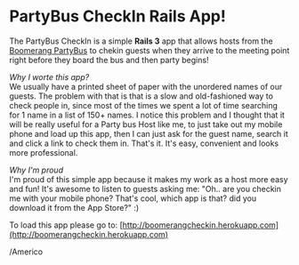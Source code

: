 # PartyBus CheckIn Rails App!

The PartyBus CheckIn is a simple **Rails 3** app that allows hosts from the [Boomerang PartyBus](http://ridetheboomerang.com/ "Boomerang Party bus") to chekin guests when they arrive to the meeting point right before they board the bus and then party begins!

*Why I worte this app?*  
We usually have a printed sheet of paper with the unordered names of our guests. The problem with that is that is a slow and old-fashioned way to check people in, since most of the times we spent a lot of time searching for 1 name in a list of 150+ names. I notice this problem and I thought that it will be really useful for a Party bus Host like me, to just take out my mobile phone and load up this app, then I can just ask for the guest name, search it and click a link to check them in. That's it. It's easy, convenient and looks more professional.  


*Why I'm proud*  
I'm proud of this simple app because it makes my work as a host more easy and fun! It's awesome to listen to guests asking me: "Oh.. are you checkin me with your mobile phone? That's cool, which app is that? did you download it from the App Store?" :)

To load this app please go to: [http://boomerangcheckin.herokuapp.com](http://boomerangcheckin.herokuapp.com)

/Americo
